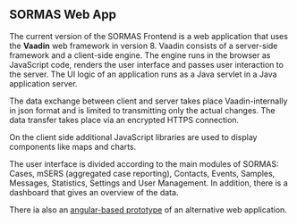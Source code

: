 ## SORMAS Web App

The current version of the SORMAS Frontend is a web application that uses the **Vaadin** web framework in version 8.
Vaadin consists of a server-side framework and a client-side engine.
The engine runs in the browser as JavaScript code, renders the user interface and passes user interaction to the server.
The UI logic of an application runs as a Java servlet in a Java application server. 

The data exchange between client and server takes place Vaadin-internally in json format and is limited to transmitting only the actual changes.
The data transfer takes place via an encrypted HTTPS connection.

On the client side additional JavaScript libraries are used to display components like maps and charts.

The user interface is divided according to the main modules of SORMAS: 
Cases, mSERS (aggregated case reporting), Contacts, Events, Samples, Messages, Statistics, Settings and User Management. 
In addition, there is a dashboard that gives an overview of the data.


There ia also an [angular-based prototype](https://github.com/sormas-foundation/SORMAS-Angular) of an alternative web application.

